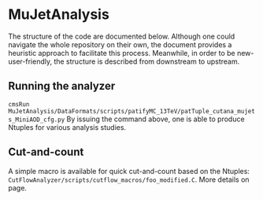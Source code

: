 MuJetAnalysis
=============

The structure of the code are documented below. Although one could navigate the whole repository on their own, the document provides a heuristic approach to facilitate this process. Meanwhile, in order to be new-user-friendly, the structure is described from downstream to upstream.

## Running the analyzer
`cmsRun MuJetAnalysis/DataFormats/scripts/patifyMC_13TeV/patTuple_cutana_mujets_MiniAOD_cfg.py`
By issuing the command above, one is able to produce Ntuples for various analysis studies.

## Cut-and-count
A simple macro is available for quick cut-and-count based on the Ntuples: `CutFlowAnalyzer/scripts/cutflow_macros/foo_modified.C`. More details on page.

